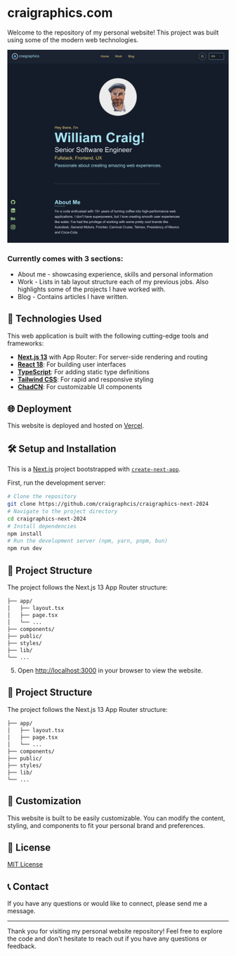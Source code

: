 # craigraphics.com

Welcome to the repository of my personal website! This project was built using some of the modern web technologies.

![Website Preview](./public/images/homepage.png)

### Currently comes with 3 sections:

- About me - showcasing experience, skills and personal information
- Work - Lists in tab layout structure each of my previous jobs. Also highlights some of the projects I have worked with.
- Blog - Contains articles I have written.

## 🚀 Technologies Used

This web application is built with the following cutting-edge tools and frameworks:

- **[Next.js 13](https://nextjs.org/)** with App Router: For server-side rendering and routing
- **[React 18](https://reactjs.org/)**: For building user interfaces
- **[TypeScript](https://www.typescriptlang.org/)**: For adding static type definitions
- **[Tailwind CSS](https://tailwindcss.com/)**: For rapid and responsive styling
- **[ChadCN](https://ui.shadcn.com/)**: For customizable UI components

## 🌐 Deployment

This website is deployed and hosted on [Vercel](https://vercel.com/).

## 🛠️ Setup and Installation

This is a [Next.js](https://nextjs.org) project bootstrapped with [`create-next-app`](https://nextjs.org/docs/app/api-reference/cli/create-next-app).

First, run the development server:

```bash
# Clone the repository
git clone https://github.com/craigraphcis/craigraphics-next-2024
# Navigate to the project directory
cd craigraphics-next-2024
# Install dependencies
npm install
# Run the development server (npm, yarn, pnpm, bun)
npm run dev
```

## 📂 Project Structure

The project follows the Next.js 13 App Router structure:

```
├── app/
│   ├── layout.tsx
│   ├── page.tsx
│   └── ...
├── components/
├── public/
├── styles/
├── lib/
└── ...
```

5. Open [http://localhost:3000](http://localhost:3000) in your browser to view the website.

## 📂 Project Structure

The project follows the Next.js 13 App Router structure:

```
├── app/
│   ├── layout.tsx
│   ├── page.tsx
│   └── ...
├── components/
├── public/
├── styles/
├── lib/
└── ...
```

## 🔧 Customization

This website is built to be easily customizable. You can modify the content, styling, and components to fit your personal brand and preferences.

## 📄 License

[MIT License](LICENSE)

## 📞 Contact

If you have any questions or would like to connect, please send me a message.

---

Thank you for visiting my personal website repository! Feel free to explore the code and don't hesitate to reach out if you have any questions or feedback.
